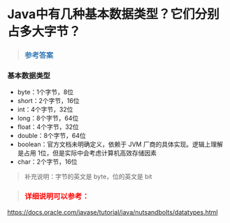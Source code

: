 # Java中有几种基本数据类型？它们分别占多大字节？

> ### <font color=#337AB7 > 参考答案</font> 

### 基本数据类型

- byte：1个字节，8位
- short：2个字节，16位
- int：4个字节，32位
- long：8个字节，64位
- float：4个字节，32位
- double：8个字节，64位
- boolean：官方文档未明确定义，依赖于 JVM 厂商的具体实现。逻辑上理解是占用 1位，但是实际中会考虑计算机高效存储因素
- char：2个字节，16位
 

> 补充说明：字节的英文是 byte，位的英文是 bit

 
> ### <font color=red>详细说明可以参考：</font>


https://docs.oracle.com/javase/tutorial/java/nutsandbolts/datatypes.html


